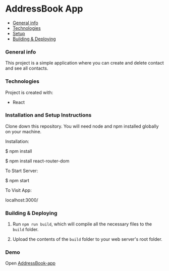# AddressBook App

- [General info](#general-info)
- [Technologies](#technologies)
- [Setup](#installation-&-setup)
- [Building & Deploying](#building-&-deploying)

### General info

This project is a simple application where you can create and delete contact and see all contacts.

### Technologies

Project is created with:

- React


### Installation and Setup Instructions

Clone down this repository. You will need node and npm installed globally on your machine.

Installation:

\$ npm install

\$ npm install react-router-dom


To Start Server:

 \$ npm start

To Visit App:

  localhost:3000/

### Building & Deploying

1.  Run `npm run build`, which will compile all the necessary files to the
    `build` folder.

2.  Upload the contents of the `build` folder to your web server's root folder.

### Demo

Open [AddressBook-app](https://address-book-react.netlify.app/)
